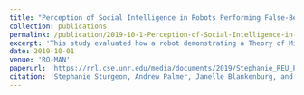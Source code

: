 ```yaml
---
title: "Perception of Social Intelligence in Robots Performing False-Belief Tasks"
collection: publications
permalink: /publication/2019-10-1-Perception-of-Social-Intelligence-in-Robots-Performing-False-Belief-Tasks
excerpt: 'This study evaluated how a robot demonstrating a Theory of Mind (ToM) influenced human perception of social intelligence and animacy in a human-robot interaction. Data was gathered through an online survey where participants watched a video depicting a NAO robot either failing or passing the Sally-Anne false-belief task. Participants (N = 60) were randomly assigned to either the Pass or Fail condition. A Perceived Social Intelligence Survey and the Perceived Intelligence and Animacy subsections of the Godspeed Questionnaire were used as measures. The Godspeed was given before viewing the task to measure participant expectations, and again after to test changes in opinion. Our findings show that robots demonstrating ToM significantly increase perceived social intelligence, while robots demonstrating ToM deficiencies are perceived as less socially intelligent.'
date: 2019-10-01
venue: 'RO-MAN'
paperurl: 'https://rrl.cse.unr.edu/media/documents/2019/Stephanie_REU_Perceived_Intelligence_and_Animacy_in_Robots_1.pdf'
citation: 'Stephanie Sturgeon, Andrew Palmer, Janelle Blankenburg, and David Feil-Seifer. (2009). &quot;Perception of Social Intelligence in Robots Performing False-Belief Tasks.&quot; <i>to appear in the 28th IEEE International Conference on Robot and Human Interactive Communication – RO-MAN, New Delhi, India, October 2019</i>.'
---
```

